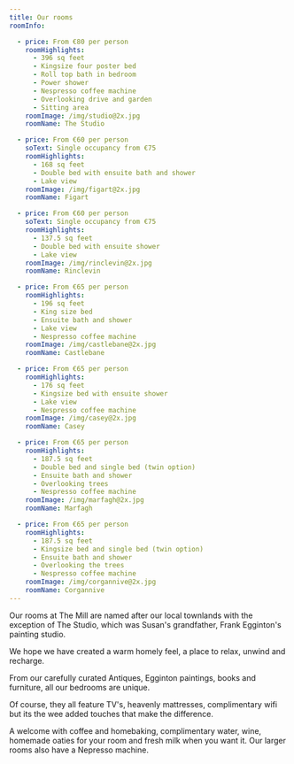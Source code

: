 ```yaml
---
title: Our rooms
roomInfo:

  - price: From €80 per person
    roomHighlights:
      - 396 sq feet
      - Kingsize four poster bed
      - Roll top bath in bedroom
      - Power shower
      - Nespresso coffee machine
      - Overlooking drive and garden
      - Sitting area
    roomImage: /img/studio@2x.jpg
    roomName: The Studio

  - price: From €60 per person
    soText: Single occupancy from €75
    roomHighlights:
      - 168 sq feet
      - Double bed with ensuite bath and shower
      - Lake view
    roomImage: /img/figart@2x.jpg
    roomName: Figart

  - price: From €60 per person
    soText: Single occupancy from €75
    roomHighlights:
      - 137.5 sq feet
      - Double bed with ensuite shower
      - Lake view
    roomImage: /img/rinclevin@2x.jpg
    roomName: Rinclevin

  - price: From €65 per person
    roomHighlights:
      - 196 sq feet
      - King size bed
      - Ensuite bath and shower
      - Lake view
      - Nespresso coffee machine
    roomImage: /img/castlebane@2x.jpg
    roomName: Castlebane

  - price: From €65 per person
    roomHighlights:
      - 176 sq feet
      - Kingsize bed with ensuite shower
      - Lake view
      - Nespresso coffee machine
    roomImage: /img/casey@2x.jpg
    roomName: Casey

  - price: From €65 per person
    roomHighlights:
      - 187.5 sq feet
      - Double bed and single bed (twin option)
      - Ensuite bath and shower
      - Overlooking trees
      - Nespresso coffee machine
    roomImage: /img/marfagh@2x.jpg
    roomName: Marfagh

  - price: From €65 per person
    roomHighlights:
      - 187.5 sq feet
      - Kingsize bed and single bed (twin option)
      - Ensuite bath and shower
      - Overlooking the trees
      - Nespresso coffee machine
    roomImage: /img/corgannive@2x.jpg
    roomName: Corgannive
---
```

Our rooms at The Mill are named after our local townlands with the exception of The Studio, which was Susan's grandfather, Frank Egginton's painting studio.

We hope we have created a warm homely feel, a place to relax, unwind and recharge.

From our carefully curated Antiques, Egginton paintings, books and furniture, all our bedrooms are unique.

Of course, they all feature TV's, heavenly mattresses, complimentary wifi but its the wee added touches that make the difference.

A welcome with coffee and homebaking, complimentary water, wine, homemade oaties for your room and fresh milk when you want it. Our larger rooms also have a Nepresso machine.
